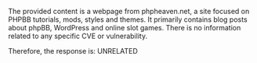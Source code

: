 The provided content is a webpage from phpheaven.net, a site focused on PHPBB tutorials, mods, styles and themes. It primarily contains blog posts about phpBB, WordPress and online slot games. There is no information related to any specific CVE or vulnerability.

Therefore, the response is: UNRELATED